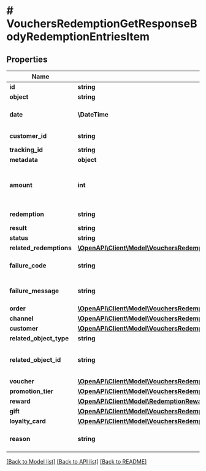 # # VouchersRedemptionGetResponseBodyRedemptionEntriesItem

## Properties

Name | Type | Description | Notes
------------ | ------------- | ------------- | -------------
**id** | **string** | Unique redemption ID. |
**object** | **string** |  |
**date** | **\DateTime** | Timestamp representing the date and time when the object was created in ISO 8601 format. |
**customer_id** | **string** | Unique customer ID of the redeeming customer. |
**tracking_id** | **string** | Hashed customer source ID. |
**metadata** | **object** |  |
**amount** | **int** | A positive integer in the smallest currency unit (e.g. 100 cents for $1.00) representing the total amount of the order. This is the sum of the order items&#39; amounts. | [optional]
**redemption** | **string** | Unique redemption ID of the parent redemption. |
**result** | **string** | Redemption result. |
**status** | **string** |  |
**related_redemptions** | [**\OpenAPI\Client\Model\VouchersRedemptionGetResponseBodyRedemptionEntriesItemRelatedRedemptions**](VouchersRedemptionGetResponseBodyRedemptionEntriesItemRelatedRedemptions.md) |  | [optional]
**failure_code** | **string** | If the result is &#x60;FAILURE&#x60;, this parameter will provide a generic reason as to why the redemption failed. | [optional]
**failure_message** | **string** | If the result is &#x60;FAILURE&#x60;, this parameter will provide a more expanded reason as to why the redemption failed. | [optional]
**order** | [**\OpenAPI\Client\Model\VouchersRedemptionGetResponseBodyRedemptionEntriesItemOrder**](VouchersRedemptionGetResponseBodyRedemptionEntriesItemOrder.md) |  |
**channel** | [**\OpenAPI\Client\Model\VouchersRedemptionGetResponseBodyRedemptionEntriesItemChannel**](VouchersRedemptionGetResponseBodyRedemptionEntriesItemChannel.md) |  |
**customer** | [**\OpenAPI\Client\Model\VouchersRedemptionGetResponseBodyRedemptionEntriesItemCustomer**](VouchersRedemptionGetResponseBodyRedemptionEntriesItemCustomer.md) |  |
**related_object_type** | **string** | Defines the related object. |
**related_object_id** | **string** | Unique related object ID assigned by Voucherify, i.e. v_lfZi4rcEGe0sN9gmnj40bzwK2FH6QUno for a voucher. |
**voucher** | [**\OpenAPI\Client\Model\VouchersRedemptionGetResponseBodyRedemptionEntriesItemVoucher**](VouchersRedemptionGetResponseBodyRedemptionEntriesItemVoucher.md) |  | [optional]
**promotion_tier** | [**\OpenAPI\Client\Model\VouchersRedemptionGetResponseBodyRedemptionEntriesItemPromotionTier**](VouchersRedemptionGetResponseBodyRedemptionEntriesItemPromotionTier.md) |  | [optional]
**reward** | [**\OpenAPI\Client\Model\RedemptionRewardResult**](RedemptionRewardResult.md) |  | [optional]
**gift** | [**\OpenAPI\Client\Model\VouchersRedemptionGetResponseBodyRedemptionEntriesItemGift**](VouchersRedemptionGetResponseBodyRedemptionEntriesItemGift.md) |  | [optional]
**loyalty_card** | [**\OpenAPI\Client\Model\VouchersRedemptionGetResponseBodyRedemptionEntriesItemLoyaltyCard**](VouchersRedemptionGetResponseBodyRedemptionEntriesItemLoyaltyCard.md) |  | [optional]
**reason** | **string** | System generated cause for the redemption being invalid in the context of the provided parameters. | [optional]

[[Back to Model list]](../../README.md#models) [[Back to API list]](../../README.md#endpoints) [[Back to README]](../../README.md)
